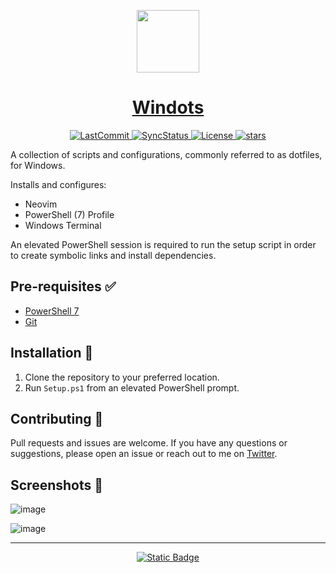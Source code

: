 <p align="center">
  <a href="https://scottmckendry.tech">
    <picture>
      <source media="(prefers-color-scheme: dark)" srcset="https://scottmckendry.tech/img/logo/icon2transparent.png">
      <img src="https://scottmckendry.tech/img/logo/icon1transparent.png" height="100">
    </picture>
    <h1 align="center">Windots</h1>
  </a>
</p>

<p align="center">
  <a href="https://github.com/scottmckendry/Windots/commit">
    <img alt="LastCommit" src="https://img.shields.io/github/last-commit/scottmckendry/windots/main?style=for-the-badge&logo=github&color=%237dcfff">
  </a>
  <a href="https://github.com/scottmckendry/Windots/actions/workflows/sync.yml">
    <img alt="SyncStatus" src="https://img.shields.io/github/actions/workflow/status/scottmckendry/Windots/sync.yml?style=for-the-badge&logo=github&label=Sync%20to%20dots&color=%23bb9af7">
  </a>
  <a href="https://github.com/scottmckendry/Windots/blob/main/LICENSE">
    <img alt="License" src="https://img.shields.io/github/license/scottmckendry/Windots?style=for-the-badge&logo=github&color=%239ece6a">
  </a>
  <a href="https://github.com/scottmckendry/Windots/stars">
    <img alt="stars" src="https://img.shields.io/github/stars/scottmckendry/windots?style=for-the-badge&logo=github&color=%23f7768e">
  </a>
</p>

A collection of scripts and configurations, commonly referred to as dotfiles, for Windows.

Installs and configures:
- Neovim
- PowerShell (7) Profile
- Windows Terminal

An elevated PowerShell session is required to run the setup script in order to create symbolic links and install dependencies.

## Pre-requisites ✅
- [PowerShell 7](https://learn.microsoft.com/en-us/powershell/scripting/install/installing-powershell-on-windows?view=powershell-7.3#install-powershell-using-winget-recommended)
- [Git](https://winget.run/pkg/Git/Git)

## Installation 🚀
1. Clone the repository to your preferred location.
2. Run `Setup.ps1` from an elevated PowerShell prompt. 

## Contributing 🤝
Pull requests and issues are welcome. If you have any questions or suggestions, please open an issue or reach out to me on [Twitter](https://twitter.com/scott_mckendry).

## Screenshots 📸

![image](https://github.com/scottmckendry/Windots/assets/39483124/7cc4018b-256d-4857-8636-2a83a45da0ad)

![image](https://github.com/scottmckendry/Windots/assets/39483124/83a433b8-6c0a-4da8-9621-653ab4e0f210)

<hr>

<p align="center">
  <a href="https://scottmckendry.tech/the-ultimate-powershell-profile/">
    <img alt="Static Badge" src="https://img.shields.io/badge/Blog_Post-Go?style=for-the-badge&label=%F0%9F%92%ADRead&color=%237aa2f7">
  </a>
</p>

